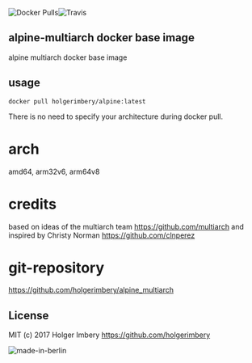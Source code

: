 ![Docker Pulls](https://img.shields.io/docker/pulls/holgerimbery/alpine.svg)![Travis](https://img.shields.io/travis/holgerimbery/alpine_multiarch.svg)
## alpine-multiarch docker base image
alpine multiarch docker base image

## usage 
```
docker pull holgerimbery/alpine:latest
```

There is no need to specify your architecture during docker pull.


# arch
amd64, arm32v6, arm64v8


# credits
based on ideas of the multiarch team https://github.com/multiarch and inspired by Christy Norman https://github.com/clnperez

# git-repository
https://github.com/holgerimbery/alpine_multiarch

## License
MIT (c) 2017 Holger Imbery https://github.com/holgerimbery

![made-in-berlin](https://github.com/holgerimbery/environment/raw/master/made-in-berlin-badge_small.png)
